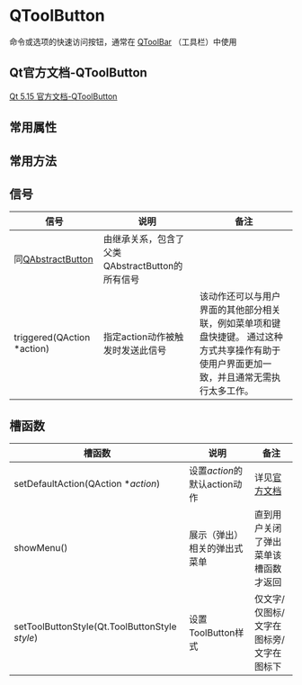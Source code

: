 # QToolButton

命令或选项的快速访问按钮，通常在 [QToolBar](https://doc.qt.io/qt-5.15/qtoolbar.html) （工具栏）中使用

## Qt官方文档-QToolButton

[Qt 5.15 官方文档-QToolButton](https://doc.qt.io/qt-5.15/qtoolbutton.html)

## 常用属性

## 常用方法

## 信号

| 信号                                                         | 说明                                            | 备注                                                         |
| ------------------------------------------------------------ | ----------------------------------------------- | ------------------------------------------------------------ |
| 同[QAbstractButton](../04-QAbstractButton/00-QAbstractButton-按钮的抽象基类.md) | 由继承关系，包含了父类QAbstractButton的所有信号 |                                                              |
| triggered(QAction *action)                                   | 指定action动作被触发时发送此信号                | 该动作还可以与用户界面的其他部分相关联，例如菜单项和键盘快捷键。 通过这种方式共享操作有助于使用户界面更加一致，并且通常无需执行太多工作。 |

## 槽函数

| 槽函数                                         | 说明                         | 备注                                                         |
| ---------------------------------------------- | ---------------------------- | ------------------------------------------------------------ |
| setDefaultAction(QAction **action*)            | 设置*action*的默认action动作 | 详见[官方文档](https://doc.qt.io/qt-5.15/qtoolbutton.html#setDefaultAction) |
| showMenu()                                     | 展示（弹出）相关的弹出式菜单 | 直到用户关闭了弹出菜单该槽函数才返回                         |
| setToolButtonStyle(Qt.ToolButtonStyle *style*) | 设置ToolButton样式           | 仅文字/仅图标/文字在图标旁/文字在图标下                      |

